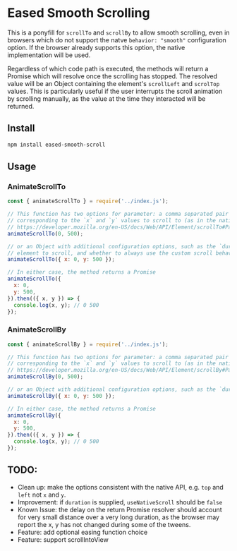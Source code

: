 # Eased Smooth Scrolling
This is a ponyfill for `scrollTo` and `scrollBy` to allow smooth scrolling, even in browsers which do not support the natve `behavior: "smooth"` configuration option. If the browser already supports this option, the native implementation will be used.

Regardless of which code path is executed, the methods will return a Promise which will resolve once the scrolling has stopped. The resolved value will be an Object containing the element's `scrollLeft` and `scrolTop` values. This is particularly useful if the user interrupts the scroll animation by scrolling manually, as the value at the time they interacted will be returned.

## Install

```bash
npm install eased-smooth-scroll
```

## Usage
### AnimateScrollTo
```js
const { animateScrollTo } = require('../index.js');

// This function has two options for parameter: a comma separated pair of numbers
// corresponding to the `x` and `y` values to scroll to (as in the native API,
// https://developer.mozilla.org/en-US/docs/Web/API/Element/scrollTo#Parameters)
animateScrollTo(0, 500);

// or an Object with additional configuration options, such as the `duration`, the
// element to scroll, and whether to always use the custom scroll behavior.
animateScrollTo({ x: 0, y: 500 });

// In either case, the method returns a Promise
animateScrollTo({
  x: 0,
  y: 500,
}).then(({ x, y }) => {
  console.log(x, y); // 0 500
});

```

### AnimateScrollBy
```js
const { animateScrollBy } = require('../index.js');

// This function has two options for parameter: a comma separated pair of numbers
// corresponding to the `x` and `y` values to scroll to (as in the native API,
// https://developer.mozilla.org/en-US/docs/Web/API/Element/scrollBy#Parameters)
animateScrollBy(0, 500);

// or an Object with additional configuration options, such as the `duration`, the element to scroll, and whether to always use the custom scroll behavior.
animateScrollBy({ x: 0, y: 500 });

// In either case, the method returns a Promise
animateScrollBy({
  x: 0,
  y: 500,
}).then(({ x, y }) => {
  console.log(x, y); // 0 500
});

```


## TODO:
- Clean up: make the options consistent with the native API, e.g. `top` and `left` not `x` and `y`.
- Improvement: if `duration` is supplied, `useNativeScroll` should be `false`
- Known Issue: the delay on the return Promise resolver should account for very small distance over a very long duration, as the browser may report the x, y has not changed during some of the tweens.
- Feature: add optional easing function choice
- Feature: support scrollIntoView